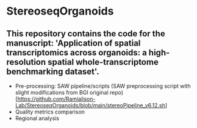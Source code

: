 # StereoseqOrganoids

## This repository contains the code for the manuscript: 'Application of spatial transcriptomics across organoids: a high-resolution spatial whole-transcriptome benchmarking dataset'.

- Pre-processing: SAW pipeline/scripts
  (SAW preprocessing script with slight modifications from BGI original repo) [https://github.com/Ramialison-Lab/StereoseqOrganoids/blob/main/stereoPipeline_v6.12.sh]
- Quality metrics comparison
- Regional analysis
  
